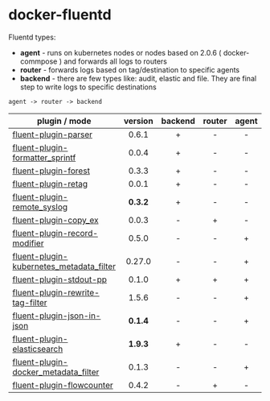 # docker-fluentd

Fluentd types:
- **agent** - runs on kubernetes nodes or nodes based on 2.0.6 ( docker-commpose ) and forwards all logs to routers
- **router** - forwards logs based on tag/destination to specific agents
- **backend** - there are few types like: audit, elastic and file. They are final step to write logs to specific destinations

```
agent -> router -> backend
```

|plugin / mode|version|backend|router|agent|
|---|:---:|:---:|:---:|:---:|
|[fluent-plugin-parser](https://github.com/tagomoris/fluent-plugin-parser)                                          |0.6.1|+|-|-|
|[fluent-plugin-formatter_sprintf](https://github.com/toyama0919/fluent-plugin-formatter_sprintf)                   |0.0.4|+|-|-|
|[fluent-plugin-forest](https://github.com/tagomoris/fluent-plugin-forest)                                          |0.3.3|+|-|-|
|[fluent-plugin-retag](https://github.com/algas/fluent-plugin-retag)                                                |0.0.1|+|-|-|
|[fluent-plugin-remote_syslog](https://github.com/dlackty/fluent-plugin-remote_syslog)                              |**0.3.2**|+|-|-|
|[fluent-plugin-copy_ex](https://github.com/sonots/fluent-plugin-copy_ex)                                           |0.0.3|-|+|-|
|[fluent-plugin-record-modifier](https://github.com/repeatedly/fluent-plugin-record-modifier)                       |0.5.0|-|-|+|
|[fluent-plugin-kubernetes_metadata_filter](https://github.com/fabric8io/fluent-plugin-kubernetes_metadata_filter)  |0.27.0|-|-|+|
|[fluent-plugin-stdout-pp](https://github.com/kazegusuri/fluent-plugin-stdout-pp)                                   |0.1.0|+|+|+|
|[fluent-plugin-rewrite-tag-filter](https://github.com/y-ken/fluent-plugin-rewrite-tag-filter)                      |1.5.6|-|-|+|
|[fluent-plugin-json-in-json](https://github.com/gmr/fluent-plugin-json-in-json)                                    |**0.1.4**|-|-|+|
|[fluent-plugin-elasticsearch](https://github.com/uken/fluent-plugin-elasticsearch)                                 |**1.9.3**|+|-|-|
|[fluent-plugin-docker_metadata_filter](https://github.com/fabric8io/fluent-plugin-docker_metadata_filter)          |0.1.3|-|-|+|
|[fluent-plugin-flowcounter](https://github.com/tagomoris/fluent-plugin-flowcounter)          |0.4.2|-|+|-|
